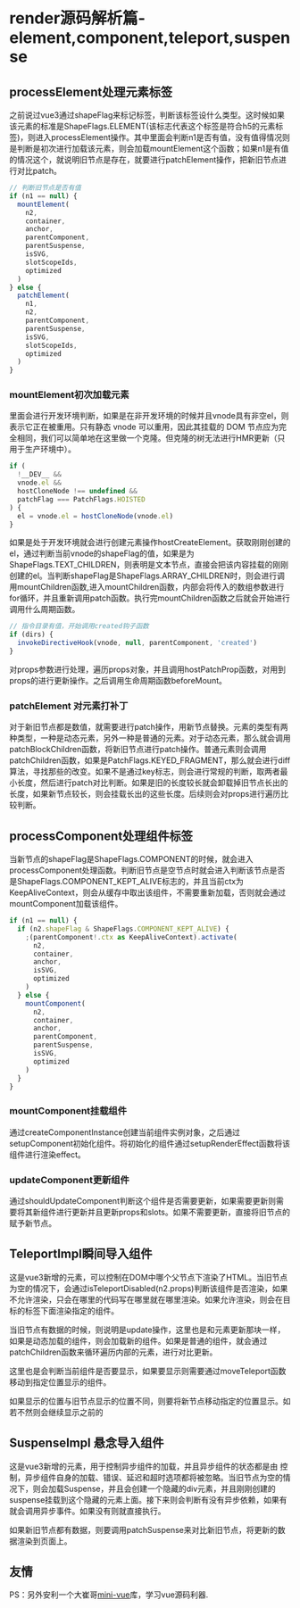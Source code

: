 # render源码解析篇-element,component,teleport,suspense

## processElement处理元素标签

之前说过vue3通过shapeFlag来标记标签，判断该标签设什么类型。这时候如果该元素的标准是ShapeFlags.ELEMENT(该标志代表这个标签是符合h5的元素标签)，则进入processElement操作。其中里面会判断n1是否有值，没有值得情况则是判断是初次进行加载该元素，则会加载mountElement这个函数；如果n1是有值的情况这个，就说明旧节点是存在，就要进行patchElement操作，把新旧节点进行对比patch。

```js
// 判断旧节点是否有值
if (n1 == null) {
  mountElement(
    n2,
    container,
    anchor,
    parentComponent,
    parentSuspense,
    isSVG,
    slotScopeIds,
    optimized
  )
} else {
  patchElement(
    n1,
    n2,
    parentComponent,
    parentSuspense,
    isSVG,
    slotScopeIds,
    optimized
  )
}
```

### mountElement初次加载元素

里面会进行开发环境判断，如果是在非开发环境的时候并且vnode具有非空el，则表示它正在被重用。只有静态 vnode 可以重用，因此其挂载的 DOM 节点应为完全相同，我们可以简单地在这里做一个克隆。但克隆的树无法进行HMR更新（只用于生产环境中）。

```js
if (
  !__DEV__ &&
  vnode.el &&
  hostCloneNode !== undefined &&
  patchFlag === PatchFlags.HOISTED
) {
  el = vnode.el = hostCloneNode(vnode.el)
} 
```

如果是处于开发环境就会进行创建元素操作hostCreateElement。获取刚刚创建的el，通过判断当前vnode的shapeFlag的值，如果是为ShapeFlags.TEXT_CHILDREN，则表明是文本节点，直接会把该内容挂载的刚刚创建的el。当判断shapeFlag是ShapeFlags.ARRAY_CHILDREN时，则会进行调用mountChildren函数,进入mountChildren函数，内部会将传入的数组参数进行for循环，并且重新调用patch函数。执行完mountChildren函数之后就会开始进行调用什么周期函数。

```js
// 指令目录有值，开始调用created钩子函数
if (dirs) {
  invokeDirectiveHook(vnode, null, parentComponent, 'created')
}
```

对props参数进行处理，遍历props对象，并且调用hostPatchProp函数，对用到props的进行更新操作。之后调用生命周期函数beforeMount。

### patchElement 对元素打补丁

对于新旧节点都是数值，就需要进行patch操作，用新节点替换。元素的类型有两种类型，一种是动态元素，另外一种是普通的元素。对于动态元素，那么就会调用patchBlockChildren函数，将新旧节点进行patch操作。普通元素则会调用patchChildren函数，如果是PatchFlags.KEYED_FRAGMENT，那么就会进行diff算法，寻找那些的改变。如果不是通过key标志，则会进行常规的判断，取两者最小长度，然后进行patch对比判断。如果是旧的长度较长就会卸载掉旧节点长出的长度，如果新节点较长，则会挂载长出的这些长度。后续则会对props进行遍历比较判断。

## processComponent处理组件标签

当新节点的shapeFlag是ShapeFlags.COMPONENT的时候，就会进入processComponent处理函数。判断旧节点是空节点时就会进入判断该节点是否是ShapeFlags.COMPONENT_KEPT_ALIVE标志的，并且当前ctx为KeepAliveContext，则会从缓存中取出该组件，不需要重新加载，否则就会通过mountComponent加载该组件。

```js
if (n1 == null) {
  if (n2.shapeFlag & ShapeFlags.COMPONENT_KEPT_ALIVE) {
    ;(parentComponent!.ctx as KeepAliveContext).activate(
      n2,
      container,
      anchor,
      isSVG,
      optimized
    )
  } else {
    mountComponent(
      n2,
      container,
      anchor,
      parentComponent,
      parentSuspense,
      isSVG,
      optimized
    )
  }
}
```

### mountComponent挂载组件

通过createComponentInstance创建当前组件实例对象，之后通过setupComponent初始化组件。将初始化的组件通过setupRenderEffect函数将该组件进行渲染effect。

### updateComponent更新组件

通过shouldUpdateComponent判断这个组件是否需要更新，如果需要更新则需要将其新组件进行更新并且更新props和slots。如果不需要更新，直接将旧节点的赋予新节点。

## TeleportImpl瞬间导入组件

这是vue3新增的元素，可以控制在DOM中哪个父节点下渲染了HTML。当旧节点为空的情况下，会通过isTeleportDisabled(n2.props)判断该组件是否渲染，如果不允许渲染，只会在哪里的代码写在哪里就在哪里渲染。如果允许渲染，则会在目标的标签下面渲染指定的组件。

当旧节点有数据的时候，则说明是update操作，这里也是和元素更新那块一样，如果是动态加载的组件，则会加载新的组件。如果是普通的组件，就会通过patchChildren函数来循环遍历内部的元素，进行对比更新。

这里也是会判断当前组件是否要显示，如果要显示则需要通过moveTeleport函数移动到指定位置显示的组件。

如果显示的位置与旧节点显示的位置不同，则要将新节点移动指定的位置显示。如若不然则会继续显示之前的

## SuspenseImpl 悬念导入组件

这是vue3新增的元素，用于控制异步组件的加载，并且异步组件的状态都是由<Suspense> 控制，异步组件自身的加载、错误、延迟和超时选项都将被忽略。当旧节点为空的情况下，则会加载Suspense，并且会创建一个隐藏的div元素，并且刚刚创建的suspense挂载到这个隐藏的元素上面。接下来则会判断有没有异步依赖，如果有就会调用异步事件。如果没有则就直接执行。

如果新旧节点都有数据，则要调用patchSuspense来对比新旧节点，将更新的数据渲染到页面上。

## 友情

PS：另外安利一个大崔哥[mini-vue](https://github.com/cuixiaorui/mini-vue)库，学习vue源码利器.